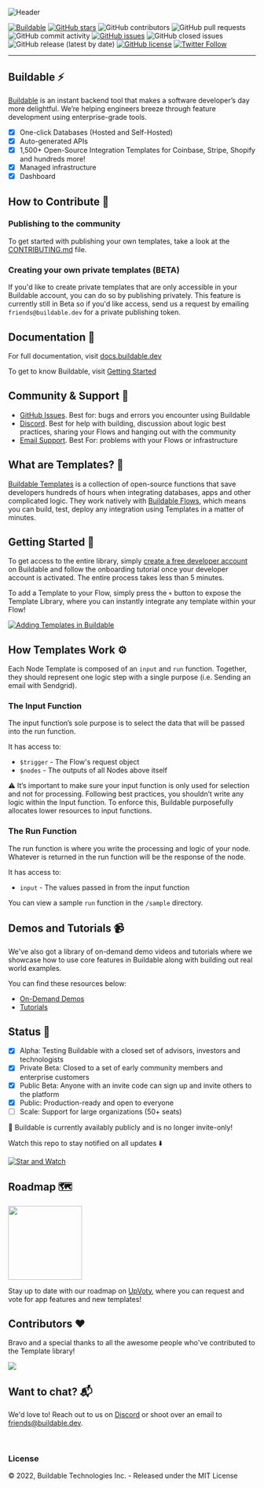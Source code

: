 
![Header](https://github.com/buildable/templates/blob/main/assets/templates.png)

[![Buildable](https://assets.buildable.dev/buildable-logos/powered-by-buildable.svg)](https://buildable.dev) [![GitHub stars](https://img.shields.io/github/stars/buildable/templates)](https://github.com/buildable/templates/stargazers) ![GitHub contributors](https://img.shields.io/github/contributors/buildable/templates) ![GitHub pull requests](https://img.shields.io/github/issues-pr-raw/buildable/templates) ![GitHub commit activity](https://img.shields.io/github/commit-activity/m/buildable/templates) [![GitHub issues](https://img.shields.io/github/issues/buildable/templates)](https://github.com/buildable/templates/issues) ![GitHub closed issues](https://img.shields.io/github/issues-closed/buildable/templates) ![GitHub release (latest by date)](https://img.shields.io/github/v/release/buildable/templates) [![GitHub license](https://img.shields.io/github/license/buildable/templates)](https://github.com/buildable/templates) [![Twitter Follow](https://img.shields.io/twitter/follow/BuildableHQ?style=social)](https://twitter.com/BuildableHQ)

---

## Buildable ⚡️

[Buildable](https://buildable.dev/) is an instant backend tool that makes a software developer’s day more delightful. We’re helping engineers breeze through feature development using enterprise-grade tools.

- [x] One-click Databases (Hosted and Self-Hosted)
- [x] Auto-generated APIs
- [x] 1,500+ Open-Source Integration Templates for Coinbase, Stripe, Shopify and hundreds more!
- [x] Managed infrastructure
- [x] Dashboard

## How to Contribute 🚀

### Publishing to the community
To get started with publishing your own templates, take a look at the [CONTRIBUTING.md](CONTRIBUTING.md) file.

### Creating your own private templates (BETA)
If you'd like to create private templates that are only accessible in your Buildable account, you can do so by publishing privately. This feature is currently still in Beta so if you'd like access, send us a request by emailing `friends@buildable.dev` for a private publishing token.

## Documentation 📖

For full documentation, visit [docs.buildable.dev](https://docs.buildable.dev)

To get to know Buildable, visit [Getting Started](https://docs.buildable.dev/introduction/getting-started)

## Community & Support 👥

- [GitHub Issues](https://github.com/buildable/templates/issues). Best for: bugs and errors you encounter using Buildable
- [Discord](https://discord.com/invite/47AJ42Wzys). Best for help with building, discussion about logic best practices, sharing your Flows and hanging out with the community
- [Email Support](https://docs.buildable.dev/help/need-support). Best For: problems with your Flows or infrastructure

## What are Templates? 🤔

[Buildable Templates](https://docs.buildable.dev/core-products/templates) is a collection of open-source functions that save developers hundreds of hours when integrating databases, apps and other complicated logic. They work natively with [Buildable Flows](https://docs.buildable.dev/core-products/flows), which means you can build, test, deploy any integration using Templates in a matter of minutes.

## Getting Started 🏁

To get access to the entire library, simply [create a free developer account](https://welcome.buildable.dev) on Buildable and follow the onboarding tutorial once your developer account is activated. The entire process takes less than 5 minutes. 

To add a Template to your Flow, simply press the `+` button to expose the Template Library, where you can instantly integrate any template within your Flow!

[![Adding Templates in Buildable](https://github.com/buildable/templates/blob/main/assets/buildable-templates.gif)](https://buildable.dev)

## How Templates Work ⚙️

Each Node Template is composed of an `input` and `run` function. Together, they should represent one logic step with a single purpose (i.e. Sending an email with Sendgrid).

### The Input Function
The input function’s sole purpose is to select the data that will be passed into the run function.

It has access to:

- `$trigger` - The Flow's request object
- `$nodes` - The outputs of all Nodes above itself

⚠️ It’s important to make sure your input function is only used for selection and not for processing. Following best practices, you shouldn’t write any logic within the Input function. To enforce this, Buildable purposefully allocates lower resources to input functions.

### The Run Function
The run function is where you write the processing and logic of your node. Whatever is returned in the run function will be the response of the node.

It has access to:

- `input` - The values passed in from the input function

You can view a sample `run` function in the `/sample` directory.

## Demos and Tutorials 📹

We've also got a library of on-demand demo videos and tutorials where we showcase how to use core features in Buildable along with building out real world examples.

You can find these resources below:
- [On-Demand Demos](https://www.buildable.dev/on-demand-demos)
- [Tutorials](https://www.buildable.dev/tutorials)

## Status 🚥
- [x] Alpha: Testing Buildable with a closed set of advisors, investors and technologists
- [x] Private Beta: Closed to a set of early community members and enterprise customers
- [x] Public Beta: Anyone with an invite code can sign up and invite others to the platform
- [x] Public: Production-ready and open to everyone
- [ ] Scale: Support for large organizations (50+ seats)

🎉 Buildable is currently availably publicly and is no longer invite-only! 

Watch this repo to stay notified on all updates ⬇️

[![Star and Watch](https://github.com/buildable/templates/blob/main/assets/star-and-watch.gif)](https://buildable.dev)

## Roadmap 🗺

<a href="https://roadmap.buildable.dev/">
  <img src="https://assets.buildable.dev/catalog/graphics/upvoty.png" width="150" />
</a>

Stay up to date with our roadmap on [UpVoty](https://roadmap.buildable.dev/), where you can request and vote for app features and new templates!

## Contributors ❤️

Bravo and a special thanks to all the awesome people who've contributed to the Template library!

<a href="https://github.com/buildable/templates/graphs/contributors">
  <img src="https://contrib.rocks/image?repo=buildable/templates" />
</a>

## Want to chat? 📬

We'd love to! Reach out to us on [Discord](https://discord.gg/uKydsjsVga) or shoot over an email to [friends@buildable.dev](mailto:friends@buildable.dev).

<br />

### License

© 2022, Buildable Technologies Inc. - Released under the MIT License
